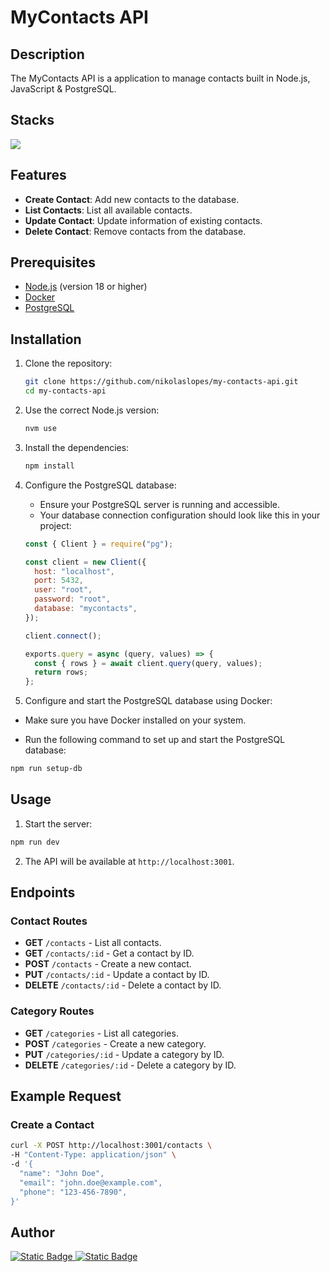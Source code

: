 # MyContacts API

## Description

The MyContacts API is a application to manage contacts built in Node.js, JavaScript & PostgreSQL.

## Stacks

<a href="https://skillicons.dev">
    <img src="https://skillicons.dev/icons?i=js,docker,nodejs,express,postgres&theme=dark" />
</a>

## Features

- **Create Contact**: Add new contacts to the database.
- **List Contacts**: List all available contacts.
- **Update Contact**: Update information of existing contacts.
- **Delete Contact**: Remove contacts from the database.

## Prerequisites

- [Node.js](https://nodejs.org/en/download/) (version 18 or higher)
- [Docker](https://www.docker.com/get-started)
- [PostgreSQL](https://www.postgresql.org/download/)

## Installation

1. Clone the repository:

   ```sh
   git clone https://github.com/nikolaslopes/my-contacts-api.git
   cd my-contacts-api
   ```

2. Use the correct Node.js version:

   ```sh
   nvm use
   ```

3. Install the dependencies:

   ```sh
   npm install
   ```

4. Configure the PostgreSQL database:

   - Ensure your PostgreSQL server is running and accessible.
   - Your database connection configuration should look like this in your project:

   ```js
   const { Client } = require("pg");

   const client = new Client({
     host: "localhost",
     port: 5432,
     user: "root",
     password: "root",
     database: "mycontacts",
   });

   client.connect();

   exports.query = async (query, values) => {
     const { rows } = await client.query(query, values);
     return rows;
   };
   ```

5. Configure and start the PostgreSQL database using Docker:

- Make sure you have Docker installed on your system.

- Run the following command to set up and start the PostgreSQL database:

```sh
npm run setup-db
```

## Usage

1. Start the server:

```sh
npm run dev
```

2. The API will be available at `http://localhost:3001`.

## Endpoints

### Contact Routes

- **GET** `/contacts` - List all contacts.
- **GET** `/contacts/:id` - Get a contact by ID.
- **POST** `/contacts` - Create a new contact.
- **PUT** `/contacts/:id` - Update a contact by ID.
- **DELETE** `/contacts/:id` - Delete a contact by ID.

### Category Routes

- **GET** `/categories` - List all categories.
- **POST** `/categories` - Create a new category.
- **PUT** `/categories/:id` - Update a category by ID.
- **DELETE** `/categories/:id` - Delete a category by ID.

## Example Request

### Create a Contact

```sh
curl -X POST http://localhost:3001/contacts \
-H "Content-Type: application/json" \
-d '{
  "name": "John Doe",
  "email": "john.doe@example.com",
  "phone": "123-456-7890",
}'
```

## Author

<a href="https://www.linkedin.com/in/nikolaslopes/">
    <img alt="Static Badge" src="https://img.shields.io/badge/linkedin-%2371B7FB?style=for-the-badge&logo=linkedin&color=blue" />
</a>
<a href="https://github.com/nikolaslopes">
    <img alt="Static Badge" src="https://img.shields.io/badge/GitHub-100000?style=for-the-badge&logo=github&logoColor=white" />
</a>
